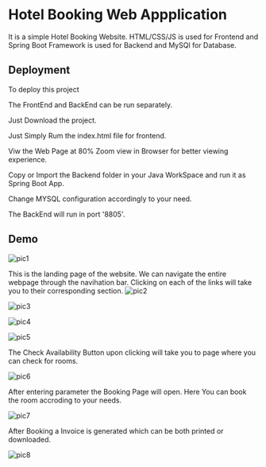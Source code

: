 
# Hotel Booking Web Appplication

It is a simple Hotel Booking Website. HTML/CSS/JS is used for Frontend and Spring Boot Framework is used for Backend and MySQl for Database.




## Deployment

To deploy this project

The FrontEnd and BackEnd can be run separately.

Just Download the project.

Just Simply Rum the index.html file for frontend.

Viw the Web Page at 80% Zoom view in Browser for better viewing experience.

Copy or Import the Backend folder in your Java WorkSpace and run it as Spring Boot App. 

Change MYSQL configuration accordingly to your need.

 The BackEnd will run in port '8805'. 



## Demo

![pic1](https://github.com/Diksh-giri/HotelApp/assets/93373969/b0fae671-7bb3-4e77-a462-7f412d2705d8)

This is the landing page of the website. We can navigate the entire webpage through the navihation bar. Clicking on each of the links will take you to their corresponding section.
![pic2](https://github.com/Diksh-giri/HotelApp/assets/93373969/1ff8e4dc-dfd8-44e2-8a8c-6c01cd807df4)



![pic3](https://github.com/Diksh-giri/HotelApp/assets/93373969/9b34774e-f83a-4dd9-8bd5-2d7e995abbac)



![pic4](https://github.com/Diksh-giri/HotelApp/assets/93373969/bffb5ab6-a976-4f07-a5c3-51257af3c04b)



![pic5](https://github.com/Diksh-giri/HotelApp/assets/93373969/4e3d92fc-1cee-4841-b0b0-01c3145521f4)

The Check Availability Button upon clicking will take you to page where you can check for rooms.


![pic6](https://github.com/Diksh-giri/HotelApp/assets/93373969/f06fe6ab-23a7-4794-b2d4-49e321fa3357)



After entering parameter the Booking Page will open. Here You can book the room accroding to your needs.



![pic7](https://github.com/Diksh-giri/HotelApp/assets/93373969/21e3237e-d2e3-46b4-8763-952da2a7a3c6)


After Booking a Invoice is generated which can be both printed or downloaded.



![pic8](https://github.com/Diksh-giri/HotelApp/assets/93373969/98455d1b-f941-4394-aa20-4ae89e276b7a)




